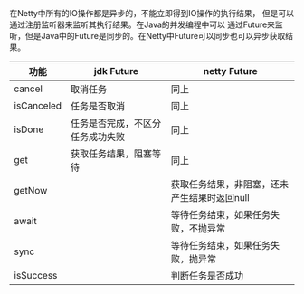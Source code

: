 在Netty中所有的IO操作都是异步的，不能立即得到IO操作的执行结果， 但是可以通过注册监听器来监听其执行结果。在Java的并发编程中可以
通过Future来监听，但是Java中的Future是同步的。在Netty中Future可以同步也可以异步获取结果。

| 功能         | jdk Future       | netty Future             |
|------------|------------------|--------------------------|
| cancel     | 取消任务             | 同上                       |
| isCanceled | 任务是否取消           | 同上                       |
| isDone     | 任务是否完成，不区分任务成功失败 | 同上                       |
| get        | 获取任务结果，阻塞等待      | 同上                       |
| getNow     |                  | 获取任务结果，非阻塞，还未产生结果时返回null |
| await      |                  | 等待任务结束，如果任务失败，不抛异常       |
| sync       |                  | 等待任务结束，如果任务失败，抛异常        |
| isSuccess  |                  | 判断任务是否成功                 |